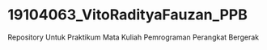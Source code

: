# 19104063_VitoRadityaFauzan_PPB
 Repository Untuk Praktikum Mata Kuliah Pemrograman Perangkat Bergerak
